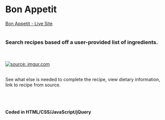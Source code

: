 # Bon Appetit

<a href="https://sarl3y.github.io/bon-appetit/">Bon Appetit - Live Site</a><br>
<br>
<h3>Search recipes based off a user-provided list of ingredients.</h3><br>
<br>
<a href="https://imgur.com/e0IyzEs"><img src="https://i.imgur.com/e0IyzEs.png" title="source: imgur.com" /></a><br>
<br>
<p>See what else is needed to complete the recipe, view dietary information, link to recipe from source.</p><br>
<br>
<h4>Coded in HTML/CSS/JavaScript/jQuery</h4>
